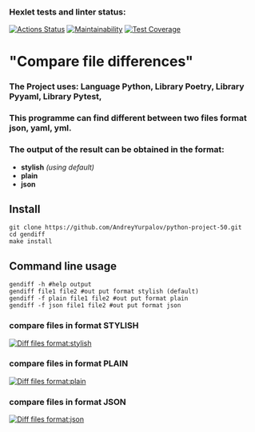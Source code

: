 ### Hexlet tests and linter status:
[![Actions Status](https://github.com/AndreyYurpalov/python-project-50/actions/workflows/hexlet-check.yml/badge.svg)](https://github.com/AndreyYurpalov/python-project-50/actions)
[![Maintainability](https://api.codeclimate.com/v1/badges/59c04c73291342ba04b3/maintainability)](https://codeclimate.com/github/AndreyYurpalov/python-project-50/maintainability)
[![Test Coverage](https://api.codeclimate.com/v1/badges/59c04c73291342ba04b3/test_coverage)](https://codeclimate.com/github/AndreyYurpalov/python-project-50/test_coverage)

# "Сompare file differences"

### The Project uses: Language Python, Library Poetry, Library Pyyaml, Library Pytest, 

### This programme can find different between two files format json, yaml, yml.


### The output of the result can be obtained in the format:
+  **stylish** *(using default)*
+  **plain** 
+  **json**

## Install
```python3
git clone https://github.com/AndreyYurpalov/python-project-50.git
cd gendiff
make install
```

## Сommand line usage
```python3
gendiff -h #help output
gendiff file1 file2 #out put format stylish (default)
gendiff -f plain file1 file2 #out put format plain
gendiff -f json file1 file2 #out put format json
```

### compare files in format STYLISH
[![Diff files format:stylish](https://asciinema.org/a/Q8KyhrHR07o40OO9bXJ6KC64R.svg)](https://asciinema.org/a/Q8KyhrHR07o40OO9bXJ6KC64R)

### compare files in format PLAIN
[![Diff files format:plain](https://asciinema.org/a/eH3oVtSeZBB2roomV2p0kdOsy.svg)](https://asciinema.org/a/eH3oVtSeZBB2roomV2p0kdOsy)

### compare files in format JSON
[![Diff files format:json](https://asciinema.org/a/P8X2ThUMcKtPD8RzRA7cB1IDS.svg)](https://asciinema.org/a/P8X2ThUMcKtPD8RzRA7cB1IDS)